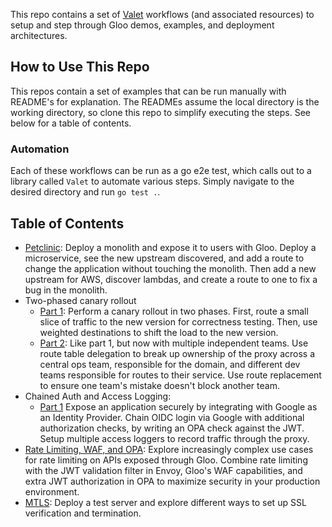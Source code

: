 This repo contains a set of [Valet](https://github.com/solo-io/valet) workflows (and associated resources) to setup and step through Gloo demos, examples, and deployment architectures. 

## How to Use This Repo

This repos contain a set of examples that can be run manually with README's for explanation. The READMEs assume the local directory is the working directory, so clone this repo to simplify executing the steps. See below for a table of contents. 

### Automation

Each of these workflows can be run as a go e2e test, which calls out to a library called `Valet` to automate various 
steps. Simply navigate to the desired directory and run `go test .`. 

## Table of Contents

* [Petclinic](petclinic): Deploy a monolith and expose it to users with Gloo. Deploy a microservice, see the new upstream discovered, and add a route to change the application without touching the monolith. Then add a new upstream for AWS, discover lambdas, and create a route to one to fix a bug in the monolith. 
* Two-phased canary rollout
    * [Part 1](two-phased-canary/part1): Perform a canary rollout in two phases. First, route a small slice of traffic to the new version for correctness testing. Then, use weighted destinations to shift the load to the new version. 
    * [Part 2](two-phased-canary/part2): Like part 1, but now with multiple independent teams. Use route table delegation to break up ownership of the proxy across a central ops team, responsible for the domain, and different dev teams responsible for routes to their service. Use route replacement to ensure one team's mistake doesn't block another team. 
* Chained Auth and Access Logging: 
    * [Part 1](chained-auth-and-access-logging/part1) Expose an application securely by integrating with Google as an Identity Provider. Chain OIDC login via Google with additional authorization checks, by writing an OPA check against the JWT. Setup multiple access loggers to record traffic through the proxy. 
* [Rate Limiting, WAF, and OPA](rate-limiting-waf-and-opa): Explore increasingly complex use cases for rate limiting on APIs exposed through Gloo. Combine rate limiting with the JWT validation filter in Envoy, Gloo's WAF capabilities, and extra JWT authorization in OPA to maximize security in your production environment.  
* [MTLS](mtls): Deploy a test server and explore different ways to set up SSL verification and termination. 

